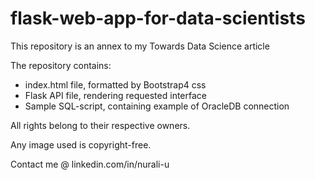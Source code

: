 # flask-web-app-for-data-scientists
This repository is an annex to my Towards Data Science article

The repository contains:
- index.html file, formatted by Bootstrap4 css
- Flask API file, rendering requested interface
- Sample SQL-script, containing example of OracleDB connection



All rights belong to their respective owners. 

Any image used is copyright-free.

Contact me @ linkedin.com/in/nurali-u
